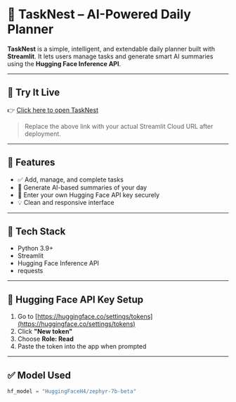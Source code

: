 # 🪺 TaskNest – AI-Powered Daily Planner

**TaskNest** is a simple, intelligent, and extendable daily planner built with **Streamlit**. It lets users manage tasks and generate smart AI summaries using the **Hugging Face Inference API**.

---

## 🔗 Try It Live

👉 [Click here to open TaskNest](https://tasknest1.streamlit.app/)

> Replace the above link with your actual Streamlit Cloud URL after deployment.

---

## 🚀 Features

- ✅ Add, manage, and complete tasks
- 🧠 Generate AI-based summaries of your day
- 🔐 Enter your own Hugging Face API key securely
- 💡 Clean and responsive interface

---

## 🧩 Tech Stack

- Python 3.9+
- Streamlit
- Hugging Face Inference API
- requests

---

## 🔑 Hugging Face API Key Setup

1. Go to [https://huggingface.co/settings/tokens](https://huggingface.co/settings/tokens)
2. Click **"New token"**
3. Choose **Role: Read**
4. Paste the token into the app when prompted

---

## ✅ Model Used

```python
hf_model = "HuggingFaceH4/zephyr-7b-beta"

